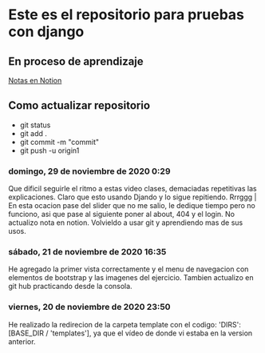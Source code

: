 # Este es el repositorio para pruebas con django

## En proceso de aprendizaje

[Notas en Notion](https://www.notion.so/Preparando-el-Entorno-de-Desarrollo-a5926b2e6c2248ac83144bb459ea701a)

## Como actualizar repositorio
- git status 
- git add .
- git commit -m "commit"
- git push -u origin1      


### domingo, 29 de noviembre de 2020 0:29
Que dificil seguirle el ritmo a estas video clases, demaciadas repetitivas las explicaciones. Claro que esto usando Djando y lo sigue repitiendo. Rrrggg | En esta ocacion pase del slider que no me salio, le dedique tiempo pero no funciono, asi que pase al siguiente poner al about, 404 y el login. No actualizo nota en notion. Volvieldo a usar git y aprendiendo mas de sus usos.

### sábado, 21 de noviembre de 2020 16:35
He agregado la primer vista correctamente y el menu de navegacion con elementos de bootstrap y las imagenes del ejercicio. Tambien actualizo en git hub practicando desde la consola.

### viernes, 20 de noviembre de 2020 23:50
He realizado la redirecion de la carpeta template con el codigo: 'DIRS': [BASE_DIR / 'templates'], ya que el vídeo de donde vi estaba en la version anterior.

